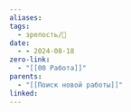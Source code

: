 ```yaml
---
aliases: 
tags:
  - зрелость/🌱
date:
  - - 2024-08-18
zero-link:
  - "[[00 Работа]]"
parents:
  - "[[Поиск новой работы]]"
linked:
---
```

